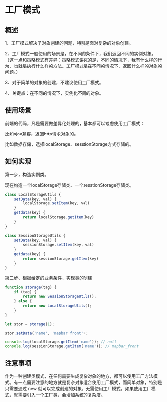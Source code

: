 # 工厂模式

## 概述

1、工厂模式解决了对象创建的问题，特别是面对复杂的对象创建。

2、工厂模式一般使用的场景是，在不同的条件下，我们返回不同的实例对象。（这一点和策略模式有差异：策略模式讲究的是，不同的情况下，我有什么样的行为，也就是执行什么样的方法。工厂模式是在不同的情况下，返回什么样的对象的问题。）

3、对于简单的对象的创建，不建议使用工厂模式。

4、关键点：在不同的情况下，实例化不同的对象。


## 使用场景

前端的代码，凡是需要做差异化处理的，基本都可以考虑使用工厂模式：

比如ajax兼容，返回http请求对象的。

比如数据存储，选择localStorage、sesstionStorage方式存储的。

## 如何实现

第一步，构造实例类。

现在构造一个localStorage存储类、一个sesstionStorage存储类。

```javascript
class LocalStorageUtils {
    setData(key, val) {
        localStorage.setItem(key, val)
    }
    getdata(key) {
        return localStorage.getItem(key)
    }
}

class SessionStorageUtils {
    setData(key, val) {
        sessionStorage.setItem(key, val)
    }
    getdata(key) {
        return sessionStorage.getItem(key)
    }
}
```

第二步、根据给定的业务条件，实现类的创建

```javascript
function storage(tag) {
    if (tag) {
        return new SessionStorageUtils();
    } else {
        return new LocalStorageUtils();
    }
}

let stor = storage(1);

stor.setData('name', 'mapbar_front');

console.log(localStorage.getItem('name')); // null
console.log(sessionStorage.getItem('name')); // mapbar_front
```

## 注意事项

作为一种创建类模式，在任何需要生成复杂对象的地方，都可以使用工厂方法模式。有一点需要注意的地方就是复杂对象适合使用工厂模式，而简单对象，特别是只需要通过 new 就可以完成创建的对象，无需使用工厂模式。如果使用工厂模式，就需要引入一个工厂类，会增加系统的复杂度。

